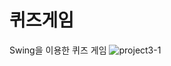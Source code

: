 # 퀴즈게임
Swing을 이용한 퀴즈 게임
![project3-1](https://user-images.githubusercontent.com/61671586/89239720-ef521980-d634-11ea-9b73-79a7b5308bcc.JPG)

